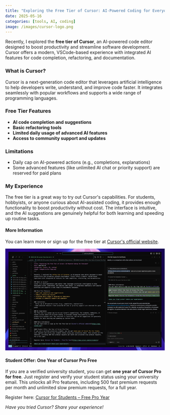 ```yaml
---
title: "Exploring the Free Tier of Cursor: AI-Powered Coding for Everyone"
date: 2025-05-16
categories: [tools, AI, coding]
image: /images/cursor-logo.png
---
```


Recently, I explored the **free tier of Cursor**, an AI-powered code editor designed to boost productivity and streamline software development. Cursor offers a modern, VSCode-based experience with integrated AI features for code completion, refactoring, and documentation.

### What is Cursor?
Cursor is a next-generation code editor that leverages artificial intelligence to help developers write, understand, and improve code faster. It integrates seamlessly with popular workflows and supports a wide range of programming languages.

### Free Tier Features
- **AI code completion and suggestions**
- **Basic refactoring tools**
- **Limited daily usage of advanced AI features**
- **Access to community support and updates**

### Limitations
- Daily cap on AI-powered actions (e.g., completions, explanations)
- Some advanced features (like unlimited AI chat or priority support) are reserved for paid plans

### My Experience
The free tier is a great way to try out Cursor's capabilities. For students, hobbyists, or anyone curious about AI-assisted coding, it provides enough functionality to boost productivity without cost. The interface is intuitive, and the AI suggestions are genuinely helpful for both learning and speeding up routine tasks.

#### More Information
You can learn more or sign up for the free tier at [Cursor's official website](https://www.cursor.so/).

![Screenshot: Cursor Free Tier Experience](/images/post/2025/2025_05_15_cursor.png)

#### Student Offer: One Year of Cursor Pro Free
If you are a verified university student, you can get **one year of Cursor Pro for free**. Just register and verify your student status using your university email. This unlocks all Pro features, including 500 fast premium requests per month and unlimited slow premium requests, for a full year.

Register here: [Cursor for Students – Free Pro Year](https://www.cursor.com/en/students)

*Have you tried Cursor? Share your experience!* 